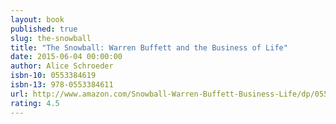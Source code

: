 ```yaml
---
layout: book
published: true
slug: the-snowball
title: "The Snowball: Warren Buffett and the Business of Life"
date: 2015-06-04 00:00:00
author: Alice Schroeder
isbn-10: 0553384619
isbn-13: 978-0553384611
url: http://www.amazon.com/Snowball-Warren-Buffett-Business-Life/dp/0553384619/ref=sr_1_1?s=books&ie=UTF8&qid=1434745550&sr=1-1&keywords=the+snowball
rating: 4.5
---
```

